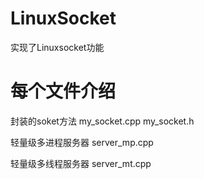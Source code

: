 # LinuxSocket
实现了Linuxsocket功能
# 每个文件介绍

封装的soket方法
my_socket.cpp
my_socket.h 

轻量级多进程服务器
server_mp.cpp

轻量级多线程服务器
server_mt.cpp

